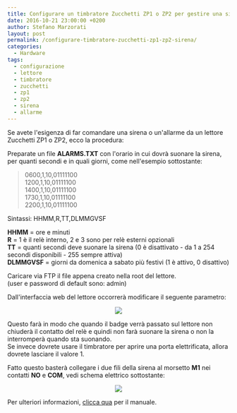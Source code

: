 ```yaml
---
title: Configurare un timbratore Zucchetti ZP1 o ZP2 per gestire una sirena
date: 2016-10-21 23:00:00 +0200
author: Stefano Marzorati
layout: post
permalink: /configurare-timbratore-zucchetti-zp1-zp2-sirena/
categories:
  - Hardware
tags:
  - configurazione
  - lettore
  - timbratore
  - zucchetti
  - zp1
  - zp2
  - sirena
  - allarme
---
```

Se avete l'esigenza di far comandare una sirena o un'allarme da un lettore Zucchetti ZP1 o ZP2, ecco la procedura:

Preparate un file **ALARMS.TXT** con l'orario in cui dovrà suonare la sirena, per quanti secondi e in quali giorni, come nell'esempio sottostante:   

  > 0600,1,10,01111100   
  > 1200,1,10,01111100   
  > 1400,1,10,01111100   
  > 1730,1,10,01111100   
  > 2200,1,10,01111100   

Sintassi: HHMM,R,TT,DLMMGVSF   

**HHMM** = ore e minuti   
**R** = 1 è il relè interno, 2 e 3 sono per relè esterni opzionali   
**TT** = quanti secondi deve suonare la sirena (0 è disattivato - da 1 a 254 secondi disponibili - 255 sempre attiva)   
**DLMMGVSF** = giorni da domenica a sabato più festivi (1 è attivo, 0 disattivo)   

Caricare via FTP il file appena creato nella root del lettore.   
(user e password di default sono: admin)

Dall'interfaccia web del lettore occorrerà modificare il seguente parametro:   

<p align="center">
<img src="https://c1.staticflickr.com/9/8568/30383908911_fcd28cccac_o.png">
</p>   

Questo farà in modo che quando il badge verrà passato sul lettore non chiuderà il contatto del relè e quindi non farà suonare la sirena o non la interromperà quando sta suonando.   
Se invece dovrete usare il timbratore per aprire una porta elettrificata, allora dovrete lasciare il valore 1.   

Fatto questo basterà collegare i due fili della sirena al morsetto **M1** nei contatti **NO** e **COM**, vedi schema elettrico sottostante:   

<p align="center">
<img src="https://c6.staticflickr.com/6/5350/30470754125_1990ed3b08_o.jpg">
</p>   

Per ulteriori informazioni, <a href="http://marzorati.co/download/ZP1-ZP2-Manuale_utente.pdf" target="_blank">clicca qua</a> per il manuale.

